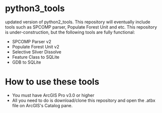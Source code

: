# python3_tools
updated version of python2_tools. This repository will eventually include tools such as SPCOMP parser, Populate Forest Unit and etc. 
This repository is under-construction, but the following tools are fully functional:
- SPCOMP Parser v2
- Populate Forest Unit v2
- Selective Sliver Dissolve
- Feature Class to SQLite
- GDB to SQLite


# How to use these tools
- You must have ArcGIS Pro v3.0 or higher
- All you need to do is download/clone this repository and open the .atbx file on ArcGIS's Catalog pane.
